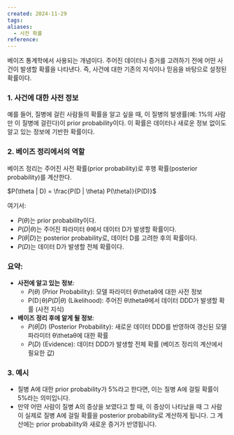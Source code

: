 ```yaml
---
created: 2024-11-29
tags: 
aliases:
  - 사전 확률
reference:
---
```

베이즈 통계학에서 사용되는 개념이다.
주어진 데이터나 증거를 고려하기 전에 어떤 사건이 발생할 확률을 나타낸다.
즉, 사건에 대한 기존의 지식이나 믿음을 바탕으로 설정된 확률이다.

### 1. 사건에 대한 사전 정보
예를 들어, 질병에 걸린 사람들의 확률을 알고 싶을 때, 이 질병의 발생률(예: 1%의 사람만 이 질병에 걸린다)이 prior probability이다. 이 확률은 데이터나 새로운 정보 없이도 알고 있는 정보에 기반한 확률이다.

### 2.  베이즈 정리에서의 역할
베이즈 정리는 주어진 사전 확률(prior probability)로 후행 확률(posterior probability)를 계산한다.

$P(\theta | D) = \frac{P(D | \theta) P(\theta)}{P(D)}$

여기서:

- $P(θ)$는 prior probability이다.
- $P(D | θ)$는 주어진 파라미터 θ에서 데이터 D가 발생할 확률이다.
- $P(θ | D)$는 posterior probability로, 데이터 D를 고려한 후의 확률이다.
- $P(D)$는 데이터 D가 발생할 전체 확률이다.

### 요약:

- **사전에 알고 있는 정보**:
    - $P(\theta)$ (Prior Probability): 모델 파라미터 θ\thetaθ에 대한 사전 정보
    - P(D∣θ)$P(D | \theta)$ (Likelihood): 주어진 θ\thetaθ에서 데이터 DDD가 발생할 확률 (사전 지식)
- **베이즈 정리 후에 알게 될 정보**:
    - $P(\theta | D)$ (Posterior Probability): 새로운 데이터 DDD를 반영하여 갱신된 모델 파라미터 θ\thetaθ에 대한 확률
    - $P(D)$ (Evidence): 데이터 DDD가 발생할 전체 확률 (베이즈 정리의 계산에서 필요한 값)

### 3. 예시
- 질병 A에 대한 prior probability가 5%라고 한다면, 이는 질병 A에 걸릴 확률이 5%라는 의미입니다.
- 만약 어떤 사람이 질병 A의 증상을 보였다고 할 때, 이 증상이 나타났을 때 그 사람이 실제로 질병 A에 걸릴 확률을 posterior probability로 계산하게 됩니다. 그 계산에는 prior probability와 새로운 증거가 반영됩니다.

